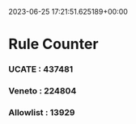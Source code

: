2023-06-25 17:21:51.625189+00:00
# Rule Counter 
 ### UCATE : 437481

 ### Veneto : 224804

 ### Allowlist : 13929
